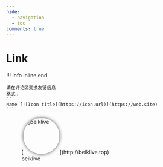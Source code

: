 ```yaml
---
hide:
  - navigation
  - toc
comments: true
---
```

# Link

!!! info inline end

    请在评论区交换友链信息  
    格式：  
    ```
    Name [![Icon title](https://icon.url)](https://web.site)
    ```
<figure markdown>
  [<img alt="beiklive" loading="lazy" src="https://camo.githubusercontent.com/f9115925ff6d5f93852a1af4a490daf360fe4e09e461f5d0c262adfaa29511de/687474703a2f2f6265696b6c6976652e746f702f7265732f696d672f6d652e706e67" style="border-radius:50%; width:96px; box-shadow: 0px 0px 10px rgb(82 82 82);" >](http://beiklive.top)
  <figcaption>beiklive</figcaption>
</figure>


